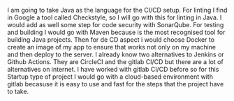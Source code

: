 I am going to take Java as the language for the CI/CD setup.
For linting I find in Google a tool called Checkstyle, so I will go with this for linting in Java.
I would add as well some step for code security with SonarQube.
For testing and building I would go with Maven because is the most recognised tool for building
Java projects.
Then for de CD aspect i would choose Docker to create an image of my app to ensure that works not
only on my machine and then deploy to the server.
I already know two alternatives to Jenkins or Github Actions. They are CircleCI and the gitlab
CI/CD but there are a lot of alternatives on internet.
I have worked with gitlab CI/CD before so for this Startup type of project I would go with a
cloud-based environment with gitlab becasuse it is easy to use and fast for the steps that
the project have to take.
